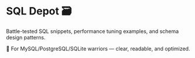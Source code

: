 # SQL Depot 🗃️

Battle-tested SQL snippets, performance tuning examples, and schema design patterns.

🚀 For MySQL/PostgreSQL/SQLite warriors — clear, readable, and optimized.
